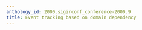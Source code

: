 ```yaml
---
anthology_id: 2000.sigirconf_conference-2000.9
title: Event tracking based on domain dependency
---
```

